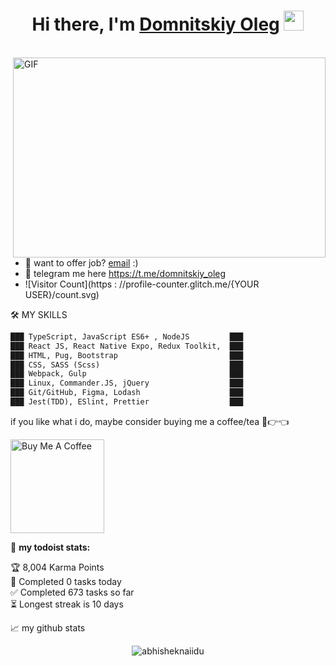 <h1 align="center">Hi there, I'm <a href="https://www.blackcater.win/" target="_blank">Domnitskiy Oleg</a> <img
src="https://github.com/DomnitskiyOleg/DomnitskiyOleg/assets/119673815/988b19a0-9173-4907-a718-ed5d283d07ef" height="32" /></h1>


<br />


  <img align="right" alt="GIF" src="https://github.com/DomnitskiyOleg/DomnitskiyOleg/assets/119673815/ca5eada7-07b9-4b91-83d7-99f96969cc76" width="500" height="320" />
  
- 📧 want to offer job? [email](mailto:domnitskiy.oleg@mail.ru) :)
- 💬 telegram me here https://t.me/domnitskiy_oleg
- ![Visitor Count](https : //profile-counter.glitch.me/{YOUR USER}/count.svg)



🛠 MY SKILLS
<!--START_SECTION:waka-->

```txt
███ TypeScript, JavaScript ES6+ , NodeJS         ███
███ React JS, React Native Expo, Redux Toolkit,  ███
███ HTML, Pug, Bootstrap                         ███
███ CSS, SASS (Scss)                             ███
███ Webpack, Gulp                                ███
███ Linux, Commander.JS, jQuery                  ███
███ Git/GitHub, Figma, Lodash                    ███
███ Jest(TDD), ESlint, Prettier                  ███
```

<!--END_SECTION:waka-->

if you like what i do, maybe consider buying me a coffee/tea 🥺👉👈

<a href="https://www.buymeacoffee.com/abhisheknaiidu" target="_blank"><img src="https://cdn.buymeacoffee.com/buttons/v2/default-red.png" alt="Buy Me A Coffee" width="150" ></a>

🚧 **my todoist stats:**
<!-- TODO-IST:START -->
🏆  8,004 Karma Points           
🌸  Completed 0 tasks today           
✅  Completed 673 tasks so far           
⏳  Longest streak is 10 days
<!-- TODO-IST:END -->


📈 my github stats

<p align="center"> <img src="https://github-readme-stats.vercel.app/api?username=abhisheknaiidu&show_icons=true&theme=gotham" alt="abhisheknaiidu" />




